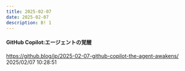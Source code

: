 ```yaml
---
title: 2025-02-07
date: 2025-02-07
description: B! 1
---
```


#### GitHub Copilot:エージェントの覚醒
https://github.blog/jp/2025-02-07-github-copilot-the-agent-awakens/<br>
2025/02/07 10:28:51<br>


